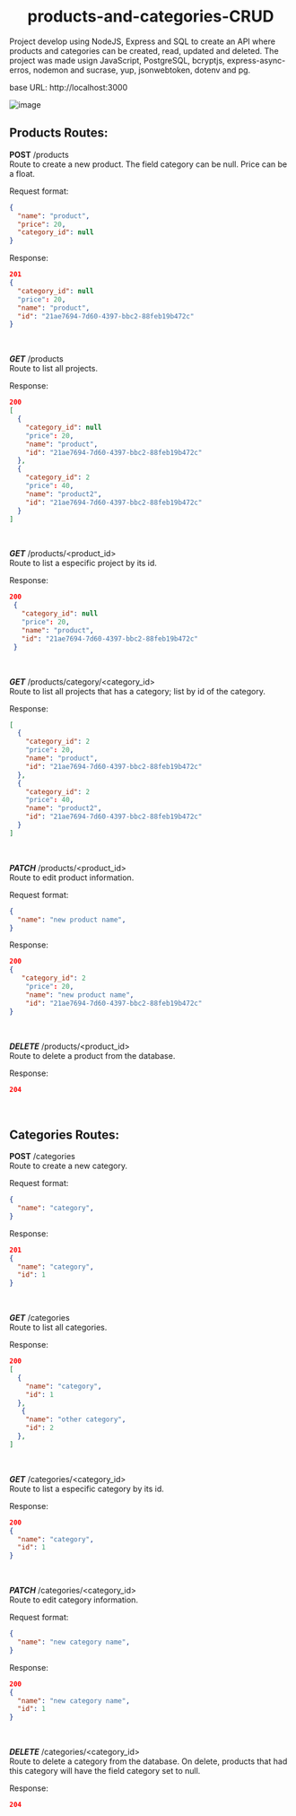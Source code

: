 <h1 align="center">
   products-and-categories-CRUD
</h1> 

Project develop using NodeJS, Express and SQL to create an API where products and categories can be created, read, updated and deleted. The project was made usign JavaScript, PostgreSQL, bcryptjs, express-async-erros, nodemon and sucrase, yup, jsonwebtoken, dotenv and pg.

base URL: <a> http://localhost:3000 </a>

![image](https://user-images.githubusercontent.com/99851815/209148130-a2be40c5-694e-48b7-986d-7726112002dc.png)

## Products Routes: 
**POST** /products <br>
Route to create a new product. The field category can be null. Price can be a float.

Request format: 
```json
{
  "name": "product",
  "price": 20,
  "category_id": null
}
```
Response:
```json
201 
{
  "category_id": null
  "price": 20,
  "name": "product",
  "id": "21ae7694-7d60-4397-bbc2-88feb19b472c"
}
```

<br>


***GET*** /products <br>
Route to list all projects.

Response:
```json
200
[
  {
    "category_id": null
    "price": 20,
    "name": "product",
    "id": "21ae7694-7d60-4397-bbc2-88feb19b472c"
  }, 
  {
    "category_id": 2
    "price": 40,
    "name": "product2",
    "id": "21ae7694-7d60-4397-bbc2-88feb19b472c"
  }
]
```
<br>

***GET*** /products/<product_id> <br>
Route to list a especific project by its id.

Response:
```json
200
 {
   "category_id": null 
   "price": 20,
   "name": "product",
   "id": "21ae7694-7d60-4397-bbc2-88feb19b472c"
 }
```
<br>



***GET*** /products/category/<category_id> <br>
Route to list all projects that has a category; list by id of the category.

Response:
```json
[
  {
    "category_id": 2
    "price": 20,
    "name": "product",
    "id": "21ae7694-7d60-4397-bbc2-88feb19b472c"
  }, 
  {
    "category_id": 2
    "price": 40,
    "name": "product2",
    "id": "21ae7694-7d60-4397-bbc2-88feb19b472c"
  }
]
```
<br>

***PATCH*** /products/<product_id> <br>
Route to edit product information.

Request format: 
```json
{
  "name": "new product name",
}
```

Response:
```json
200
{
   "category_id": 2
    "price": 20,
    "name": "new product name",
    "id": "21ae7694-7d60-4397-bbc2-88feb19b472c"
}
```

<br>

***DELETE*** /products/<product_id> <br>
Route to delete a product from the database.

Response: 
```json
204
```
<br>

## Categories Routes: 
**POST** /categories <br>
Route to create a new category. 

Request format: 
```json
{
  "name": "category",
}
```
Response:
```json
201 
{
  "name": "category",
  "id": 1
}
```

<br>


***GET*** /categories <br>
Route to list all categories.

Response:
```json
200
[
  {
    "name": "category",
    "id": 1
  }, 
   {
    "name": "other category",
    "id": 2
  },
]
```
<br>

***GET*** /categories/<category_id> <br>
Route to list a especific category by its id.

Response:
```json
200
{    
  "name": "category",
  "id": 1
}
```
<br>

***PATCH*** /categories/<category_id> <br>
Route to edit category information.

Request format: 
```json
{
  "name": "new category name",
}
```

Response:
```json
200
{    
  "name": "new category name",
  "id": 1
}
```

<br>

***DELETE*** /categories/<category_id> <br>
Route to delete a category from the database. On delete, products that had this category will have the field category set to null. 

Response: 
```json
204
```
<br>


